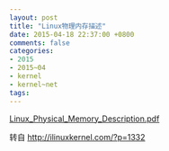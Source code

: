 ```yaml
---
layout: post
title: "Linux物理内存描述"
date: 2015-04-18 22:37:00 +0800
comments: false
categories:
- 2015
- 2015~04
- kernel
- kernel~net
tags:
---
```


[Linux_Physical_Memory_Description.pdf](/download/kernel/Linux_Physical_Memory_Description.pdf)  


转自 http://ilinuxkernel.com/?p=1332

